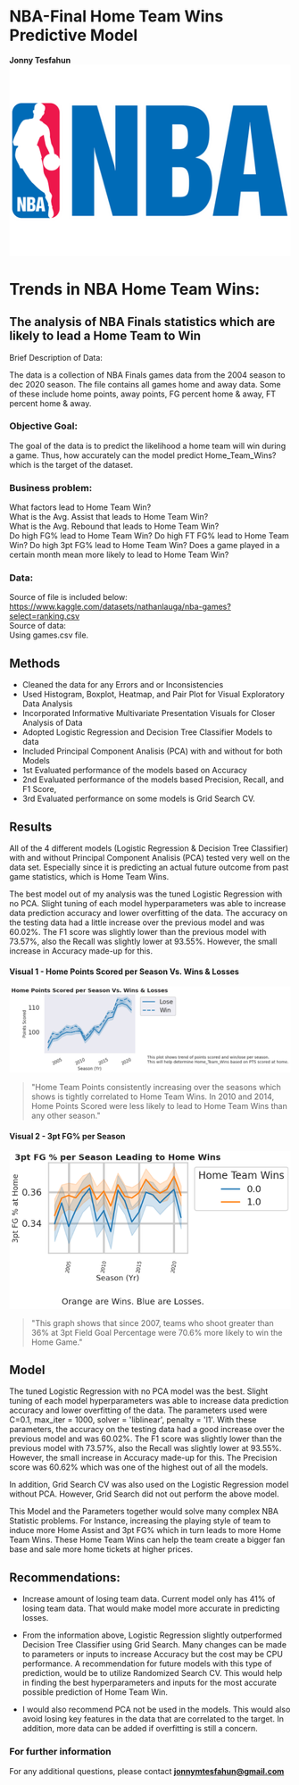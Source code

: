 # NBA-Final Home Team Wins Predictive Model 

**Jonny Tesfahun**
![My Image](https://github.com/Jonny-T87/NBA-Trends/blob/main/Images/58428defa6515b1e0ad75ab4.png)
# Trends in NBA Home Team Wins:
## The analysis of NBA Finals statistics which are likely to lead a Home Team to Win

Brief Description of Data:

The data is a collection of NBA Finals games data from the 2004 season to dec 2020 season. The file contains all games home and away data. Some of these include home points, away points, FG percent home & away, FT percent home & away.

### Objective Goal:

The goal of the data is to predict the likelihood a home team will win during a game. Thus, how accurately can the model predict Home_Team_Wins? which is the target of the dataset. 

### Business problem:

What factors lead to Home Team Win?\
What is the Avg. Assist that leads to Home Team Win?\
What is the Avg. Rebound that leads to Home Team Win?\
Do high FG% lead to Home Team Win?
Do high FT FG% lead to Home Team Win?
Do high 3pt FG% lead to Home Team Win?
Does a game played in a certain month mean more likely to lead to Home Team Win?


### Data:
Source of file is included below: \
https://www.kaggle.com/datasets/nathanlauga/nba-games?select=ranking.csv  \
Source of data: \
Using games.csv file.


## Methods
- Cleaned the data for any Errors and or Inconsistencies
- Used Histogram, Boxplot, Heatmap, and Pair Plot for Visual Exploratory Data Analysis
- Incorporated Informative Multivariate Presentation Visuals for Closer Analysis of Data 
- Adopted Logistic Regression and Decision Tree Classifier Models to data
- Included Principal Component Analisis (PCA) with and without for both Models
- 1st Evaluated performance of the models based on Accuracy
- 2nd Evaluated performance of the models based Precision, Recall, and F1 Score, 
- 3rd Evaluated performance on some models is Grid Search CV. 

## Results 

All of the 4 different models (Logistic Regression & Decision Tree Classifier) with and without Principal Component Analisis (PCA) tested very well on the data set. Especially since it is predicting an actual future outcome from past game statistics, which is Home Team Wins. 

The best model out of my analysis was the tuned Logistic Regression with no PCA. Slight tuning of each model hyperparameters was able to increase data prediction accuracy and lower overfitting of the data. The accuracy on the testing data had a little increase over the previous model and was 60.02%. The F1 score was slightly lower than the previous model with 73.57%, also the Recall was slightly lower at 93.55%. However, the small increase in Accuracy made-up for this. 

#### Visual 1 - Home Points Scored per Season Vs. Wins & Losses
![My Image](https://github.com/Jonny-T87/NBA-Trends/blob/main/Images/home_points_win.png)
> "Home Team Points consistently increasing over the seasons which shows is tightly correlated to Home Team Wins. 
In 2010 and 2014, Home Points Scored were less likely to lead to Home Team Wins than any other season."
> 
#### Visual 2 - 3pt FG% per Season
![My Image](https://github.com/Jonny-T87/NBA-Trends/blob/main/Images/3pt_home.png)
> "This graph shows that since 2007, teams who shoot greater than 36% at 3pt Field Goal Percentage were 70.6% more likely to win the Home Game." 
>

## Model

The tuned Logistic Regression with no PCA model was the best. Slight tuning of each model hyperparameters was able to increase data prediction accuracy and lower overfitting of the data. The parameters used were C=0.1, max_iter = 1000, solver = 'liblinear', penalty = 'l1'. With these parameters, the accuracy on the testing data had a good increase over the previous model and was 60.02%. The F1 score was slightly lower than the previous model with 73.57%, also the Recall was slightly lower at 93.55%. However, the small increase in Accuracy made-up for this. The Precision score was 60.62% which was one of the highest out of all the models.

In addition, Grid Search CV was also used on the Logistic Regression model without PCA. However, Grid Search did not out perform the above model. 

This Model and the Parameters together would solve many complex NBA Statistic problems. For Instance, increasing the playing style of team to induce more Home Assist and 3pt FG% which in turn leads to more Home Team Wins. These Home Team Wins can help the team create a bigger fan base and sale more home tickets at higher prices. 

## Recommendations:

- Increase amount of losing team data. Current model only has 41% of losing team data. That would make model more accurate in predicting losses.

- From the information above, Logistic Regression slightly outperformed Decision Tree Classifier using Grid Search. Many changes can be made to parameters or inputs to increase Accuracy but the cost may be CPU performance. A recommendation for future models with this type of prediction, would be to utilize Randomized Search CV. This would help in finding the best hyperparameters and inputs for the most accurate possible prediction of Home Team Win.

- I would also recommend PCA not be used in the models. This would also avoid losing key features in the data that are correlated to the target. In addition, more data can be added if overfitting is still a concern. 


### For further information

For any additional questions, please contact **jonnymtesfahun@gmail.com**
